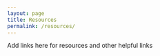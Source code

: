 ```yaml
---
layout: page
title: Resources
permalink: /resources/
---
```


Add links here for resources and other helpful links
